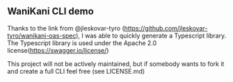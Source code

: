 ## WaniKani CLI demo

Thanks to the link from @jleskovar-tyro (https://github.com/jleskovar-tyro/wanikani-oas-spec), I was able to quickly generate a Typescript library. The Typescript library is used under the Apache 2.0 license(https://swagger.io/license/)

This project will not be actively maintained, but if somebody wants to fork it and create a full CLI feel free (see LICENSE.md)